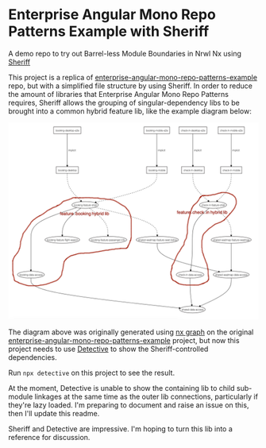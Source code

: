 # Enterprise Angular Mono Repo Patterns Example with Sheriff

A demo repo to try out Barrel-less Module Boundaries in Nrwl Nx using [Sheriff](https://softarc-consulting.github.io/sheriff/)

This project is a replica of [enterprise-angular-mono-repo-patterns-example](https://github.com/tomwhite007/enterprise-angular-mono-repo-patterns-example) repo, but with a simplified file structure by using Sheriff. In order to reduce the amount of libraries that Enterprise Angular Mono Repo Patterns requires, Sheriff allows the grouping of singular-dependency libs to be brought into a common hybrid feature lib, like the example diagram below:

![Enterprise Angular Mono Repo Patterns with hybrid feature libs](readme-assets/eamp-sheriff-demo-diagram.png 'Hybrid feature libs')

The diagram above was originally generated using [nx graph](https://nx.dev/nx-api/nx/documents/dep-graph) on the original [enterprise-angular-mono-repo-patterns-example](https://github.com/tomwhite007/enterprise-angular-mono-repo-patterns-example) project, but now this project needs to use [Detective](https://github.com/angular-architects/detective) to show the Sheriff-controlled dependencies.

Run `npx detective` on this project to see the result.

At the moment, Detective is unable to show the containing lib to child sub-module linkages at the same time as the outer lib connections, particularly if they're lazy loaded. I'm preparing to document and raise an issue on this, then I'll update this readme.

Sheriff and Detective are impressive. I'm hoping to turn this lib into a reference for discussion.
